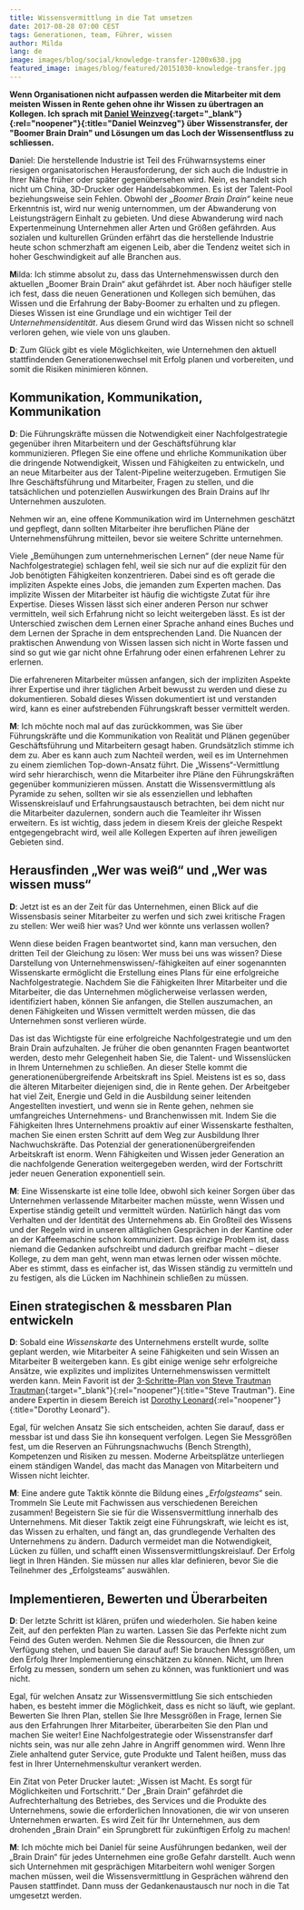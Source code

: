 ```yaml
---
title: Wissensvermittlung in die Tat umsetzen
date: 2017-08-28 07:00 CEST
tags: Generationen, team, Führer, wissen
author: Milda
lang: de
image: images/blog/social/knowledge-transfer-1200x630.jpg
featured_image: images/blog/featured/20151030-knowledge-transfer.jpg
---
```

**Wenn Organisationen nicht aufpassen werden die Mitarbeiter mit dem meisten Wissen in Rente gehen ohne ihr Wissen zu übertragen an Kollegen. Ich sprach mit [Daniel Weinzveg](http://www.dweinzveg.com/){:target="_blank"}{:rel="noopener"}{:title="Daniel Weinzveg"} über Wissenstransfer, der "Boomer Brain Drain" und Lösungen um das Loch der Wissensentfluss zu schliessen.**

**D**aniel: Die herstellende Industrie ist Teil des Frühwarnsystems einer riesigen organisatorischen Herausforderung, der sich auch die Industrie in Ihrer Nähe früher oder später gegenübersehen wird. Nein, es handelt sich nicht um China, 3D-Drucker oder Handelsabkommen. Es ist der Talent-Pool beziehungsweise sein Fehlen. Obwohl der *„Boomer Brain Drain“* keine neue Erkenntnis ist, wird nur wenig unternommen, um der Abwanderung von Leistungsträgern Einhalt zu gebieten. Und diese Abwanderung wird nach Expertenmeinung Unternehmen aller Arten und Größen gefährden. Aus sozialen und kulturellen Gründen erfährt das die herstellende Industrie heute schon schmerzhaft am eigenen Leib, aber die Tendenz weitet sich in hoher Geschwindigkeit auf alle Branchen aus.

**M**ilda: Ich stimme absolut zu, dass das Unternehmenswissen durch den aktuellen „Boomer Brain Drain“ akut gefährdet ist. Aber noch häufiger stelle ich fest, dass die neuen Generationen und Kollegen sich bemühen, das Wissen und die Erfahrung der Baby-Boomer zu erhalten und zu pflegen. Dieses Wissen ist eine Grundlage und ein wichtiger Teil der *Unternehmensidentität*. Aus diesem Grund wird das Wissen nicht so schnell verloren gehen, wie viele von uns glauben.  

**D**: Zum Glück gibt es viele Möglichkeiten, wie Unternehmen den aktuell stattfindenden Generationenwechsel mit Erfolg planen und vorbereiten, und somit die Risiken minimieren können.

## Kommunikation, Kommunikation, Kommunikation

**D**: Die Führungskräfte müssen die Notwendigkeit einer Nachfolgestrategie gegenüber ihren Mitarbeitern und der Geschäftsführung klar kommunizieren. Pflegen Sie eine offene und ehrliche Kommunikation über die dringende Notwendigkeit, Wissen und Fähigkeiten zu entwickeln, und an neue Mitarbeiter aus der Talent-Pipeline weiterzugeben. Ermutigen Sie Ihre Geschäftsführung und Mitarbeiter, Fragen zu stellen, und die tatsächlichen und potenziellen Auswirkungen des Brain Drains auf Ihr Unternehmen auszuloten.

Nehmen wir an, eine offene Kommunikation wird im Unternehmen geschätzt und gepflegt, dann sollten Mitarbeiter ihre beruflichen Pläne der Unternehmensführung mitteilen, bevor sie weitere Schritte unternehmen.

Viele „Bemühungen zum unternehmerischen Lernen“ (der neue Name für Nachfolgestrategie) schlagen fehl, weil sie sich nur auf die explizit für den Job benötigten Fähigkeiten konzentrieren. Dabei sind es oft gerade die impliziten Aspekte eines Jobs, die jemanden zum Experten machen. Das implizite Wissen der Mitarbeiter ist häufig die wichtigste Zutat für ihre Expertise. Dieses Wissen lässt sich einer anderen Person nur schwer vermitteln, weil sich Erfahrung nicht so leicht weitergeben lässt. Es ist der Unterschied zwischen dem Lernen einer Sprache anhand eines Buches und dem Lernen der Sprache in dem entsprechenden Land. Die Nuancen der praktischen Anwendung von Wissen lassen sich nicht in Worte fassen und sind so gut wie gar nicht ohne Erfahrung oder einen erfahrenen Lehrer zu erlernen.

Die erfahreneren Mitarbeiter müssen anfangen, sich der impliziten Aspekte ihrer Expertise und ihrer täglichen Arbeit bewusst zu werden und diese zu dokumentieren. Sobald dieses Wissen dokumentiert ist und verstanden wird, kann es einer aufstrebenden Führungskraft besser vermittelt werden.

**M**: Ich möchte noch mal auf das zurückkommen, was Sie über Führungskräfte und die Kommunikation von Realität und Plänen gegenüber Geschäftsführung und Mitarbeitern gesagt haben. Grundsätzlich stimme ich dem zu. Aber es kann auch zum Nachteil werden, weil es im Unternehmen zu einem ziemlichen Top-down-Ansatz führt. Die „Wissens“-Vermittlung wird sehr hierarchisch, wenn die Mitarbeiter ihre Pläne den Führungskräften gegenüber kommunizieren müssen. Anstatt die Wissensvermittlung als Pyramide zu sehen, sollten wir sie als essenziellen und lebhaften Wissenskreislauf und Erfahrungsaustausch betrachten, bei dem nicht nur die Mitarbeiter dazulernen, sondern auch die Teamleiter ihr Wissen erweitern. Es ist wichtig, dass jedem in diesem Kreis der gleiche Respekt entgegengebracht wird, weil alle Kollegen Experten auf ihren jeweiligen Gebieten sind.

## Herausfinden „Wer was weiß“ und „Wer was wissen muss“

**D**: Jetzt ist es an der Zeit für das Unternehmen, einen Blick auf die Wissensbasis seiner Mitarbeiter zu werfen und sich zwei kritische Fragen zu stellen: Wer weiß hier was? Und wer könnte uns verlassen wollen?

Wenn diese beiden Fragen beantwortet sind, kann man versuchen, den dritten Teil der Gleichung zu lösen: Wer muss bei uns was wissen? Diese Darstellung von Unternehmenswissen/-fähigkeiten auf einer sogenannten Wissenskarte ermöglicht die Erstellung eines Plans für eine erfolgreiche Nachfolgestrategie. Nachdem Sie die Fähigkeiten Ihrer Mitarbeiter und die Mitarbeiter, die das Unternehmen möglicherweise verlassen werden, identifiziert haben, können Sie anfangen, die Stellen auszumachen, an denen Fähigkeiten und Wissen vermittelt werden müssen, die das Unternehmen sonst verlieren würde.

Das ist das Wichtigste für eine erfolgreiche Nachfolgestrategie und um den Brain Drain aufzuhalten. Je früher die oben genannten Fragen beantwortet werden, desto mehr Gelegenheit haben Sie, die Talent- und Wissenslücken in Ihrem Unternehmen zu schließen. An dieser Stelle kommt die generationenübergreifende Arbeitskraft ins Spiel. Meistens ist es so, dass die älteren Mitarbeiter diejenigen sind, die in Rente gehen. Der Arbeitgeber hat viel Zeit, Energie und Geld in die Ausbildung seiner leitenden Angestellten investiert, und wenn sie in Rente gehen, nehmen sie umfangreiches Unternehmens- und Branchenwissen mit. Indem Sie die Fähigkeiten Ihres Unternehmens proaktiv auf einer Wissenskarte festhalten, machen Sie einen ersten Schritt auf dem Weg zur Ausbildung Ihrer Nachwuchskräfte. Das Potenzial der generationenübergreifenden Arbeitskraft ist enorm. Wenn Fähigkeiten und Wissen jeder Generation an die nachfolgende Generation weitergegeben werden, wird der Fortschritt jeder neuen Generation exponentiell sein.

**M**: Eine Wissenskarte ist eine tolle Idee, obwohl sich keiner Sorgen über das Unternehmen verlassende Mitarbeiter machen müsste, wenn Wissen und Expertise ständig geteilt und vermittelt würden. Natürlich hängt das vom Verhalten und der Identität des Unternehmens ab. Ein Großteil des Wissens und der Regeln wird in unseren alltäglichen Gesprächen in der Kantine oder an der Kaffeemaschine schon kommuniziert. Das einzige Problem ist, dass niemand die Gedanken aufschreibt und dadurch greifbar macht – dieser Kollege, zu dem man geht, wenn man etwas lernen oder wissen möchte. Aber es stimmt, dass es einfacher ist, das Wissen ständig zu vermitteln und zu festigen, als die Lücken im Nachhinein schließen zu müssen.

## Einen strategischen & messbaren Plan entwickeln

**D**: Sobald eine *Wissenskarte* des Unternehmens erstellt wurde, sollte geplant werden, wie Mitarbeiter A seine Fähigkeiten und sein Wissen an Mitarbeiter B weitergeben kann. Es gibt einige wenige sehr erfolgreiche Ansätze, wie explizites und implizites Unternehmenswissen vermittelt werden kann. Mein Favorit ist der [3-Schritte-Plan von Steve Trautman Trautman](http://stevetrautman.com/3-step-solution/){:target="_blank"}{:rel="noopener"}{:title="Steve Trautman"}. Eine andere Expertin in diesem Bereich ist [Dorothy Leonard](http://www.leonardbartongroup.com/html/team/LBG_Team_Dorothy_01.html){:rel="noopener"}{:title="Dorothy Leonard"}.

Egal, für welchen Ansatz Sie sich entscheiden, achten Sie darauf, dass er messbar ist und dass Sie ihn konsequent verfolgen. Legen Sie Messgrößen fest, um die Reserven an Führungsnachwuchs (Bench Strength), Kompetenzen und Risiken zu messen. Moderne Arbeitsplätze unterliegen einem ständigen Wandel, das macht das Managen von Mitarbeitern und Wissen nicht leichter.

**M**: Eine andere gute Taktik könnte die Bildung eines *„Erfolgsteams“* sein. Trommeln Sie Leute mit Fachwissen aus verschiedenen Bereichen zusammen! Begeistern Sie sie für die Wissensvermittlung innerhalb des Unternehmens. Mit dieser Taktik zeigt eine Führungskraft, wie leicht es ist, das Wissen zu erhalten, und fängt an, das grundlegende Verhalten des Unternehmens zu ändern. Dadurch vermeidet man die Notwendigkeit, Lücken zu füllen, und schafft einen Wissensvermittlungskreislauf. Der Erfolg liegt in Ihren Händen. Sie müssen nur alles klar definieren, bevor Sie die Teilnehmer des „Erfolgsteams“ auswählen.

## Implementieren, Bewerten und Überarbeiten

**D**: Der letzte Schritt ist klären, prüfen und wiederholen. Sie haben keine Zeit, auf den perfekten Plan zu warten. Lassen Sie das Perfekte nicht zum Feind des Guten werden. Nehmen Sie die Ressourcen, die Ihnen zur Verfügung stehen, und bauen Sie darauf auf! Sie brauchen Messgrößen, um den Erfolg Ihrer Implementierung einschätzen zu können. Nicht, um Ihren Erfolg zu messen, sondern um sehen zu können, was funktioniert und was nicht.

Egal, für welchen Ansatz zur Wissensvermittlung Sie sich entschieden haben, es besteht immer die Möglichkeit, dass es nicht so läuft, wie geplant. Bewerten Sie Ihren Plan, stellen Sie Ihre Messgrößen in Frage, lernen Sie aus den Erfahrungen Ihrer Mitarbeiter, überarbeiten Sie den Plan und machen Sie weiter! Eine Nachfolgestrategie oder Wissenstransfer darf nichts sein, was nur alle zehn Jahre in Angriff genommen wird. Wenn Ihre Ziele anhaltend guter Service, gute Produkte und Talent heißen, muss das fest in Ihrer Unternehmenskultur verankert werden.

Ein Zitat von Peter Drucker lautet: „Wissen ist Macht. Es sorgt für Möglichkeiten und Fortschritt.“ Der „Brain Drain“ gefährdet die Aufrechterhaltung des Betriebes, des Services und die Produkte des Unternehmens, sowie die erforderlichen Innovationen, die wir von unseren Unternehmen erwarten. Es wird Zeit für Ihr Unternehmen, aus dem drohenden „Brain Drain“ ein Sprungbrett für zukünftigen Erfolg zu machen!

**M**: Ich möchte mich bei Daniel für seine Ausführungen bedanken, weil der „Brain Drain“ für jedes Unternehmen eine große Gefahr darstellt. Auch wenn sich Unternehmen mit gesprächigen Mitarbeitern wohl weniger Sorgen machen müssen, weil die Wissensvermittlung in Gesprächen während den Pausen stattfindet. Dann muss der Gedankenaustausch nur noch in die Tat umgesetzt werden.
